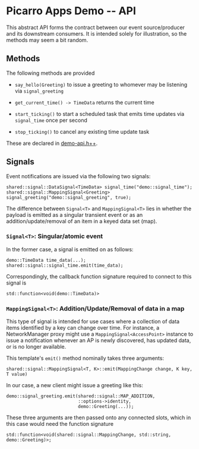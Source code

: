 Picarro Apps Demo -- API
============================

This abstract API forms the contract between our event source/producer and its downstream consumers. It is intended solely for illustration, so the methods may seem a bit random.

Methods
-------

The following methods are provided

* `say_hello(Greeting)` to issue a greeting to whomever may be listening via `signal_greeting`

* `get_current_time() -> TimeData` returns the current time

* `start_ticking()` to start a scheduled task that emits time updates via `signal_time` once per second

* `stop_ticking()` to cancel any existing time update task

These are declared in [demo-api.h++](demo-api.h++).


Signals
-------

Event notifications are issued via the following two signals:

```
shared::signal::DataSignal<TimeData> signal_time("demo::signal_time");
shared::signal::MappingSignal<Greeting> signal_greeting("demo::signal_greeting", true);
```

The difference between `Signal<T>` and `MappingSignal<T>` lies in whether the
payload is emitted as a singular transient event or as an
addition/update/removal of an item in a keyed data set (map).

### `Signal<T>`: Singular/atomic event

In the former case, a signal is emitted on as follows:

```
demo::TimeData time_data(...);
shared::signal::signal_time.emit(time_data);
```

Correspondingly, the callback function signature required to connect to this signal is

```
std::function<void(demo::TimeData)>
```

### `MappingSignal<T>`: Addition/Update/Removal of data in a map

This type of signal is intended for use cases where a collection of data items
identified by a key can change over time. For instance, a NetworkManager proxy
might use a `MappingSignal<AccessPoint>` instance to issue a notification
whenever an AP is newly discovered, has updated data, or is no longer available.

This template's `emit()` method nominally takes three arguments:

```
shared::signal::MappingSignal<T, K>::emit(MappingChange change, K key, T value)
```

In our case, a new client might issue a greeting like this:

```
demo::signal_greeting.emit(shared::signal::MAP_ADDITION,
                           ::options->identity,
                           demo::Greeting(...));
```

These three arguments are then passed onto any connected slots, which in this
case would need the function signature

```
std::function<void(shared::signal::MappingChange, std::string, demo::Greeting)>;
```
